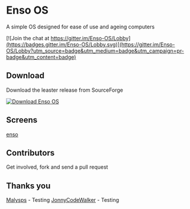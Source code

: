 # Enso OS

A simple OS designed for ease of use and ageing computers

[![Join the chat at https://gitter.im/Enso-OS/Lobby](https://badges.gitter.im/Enso-OS/Lobby.svg)](https://gitter.im/Enso-OS/Lobby?utm_source=badge&utm_medium=badge&utm_campaign=pr-badge&utm_content=badge)

## Download

Download the leaster release from SourceForge

[![Download Enso OS](https://img.shields.io/sourceforge/dm/enso-os.svg)](https://sourceforge.net/projects/enso-os/files/latest/download)

## Screens

[enso](https://i.imgur.com/ddmHGFF.png)

## Contributors 

Get involved, fork and send a pull request 

## Thanks you

[Malysps](https://github.com/malysps) - Testing
[JonnyCodeWalker](https://github.com/JonnyCodewalker) - Testing 
